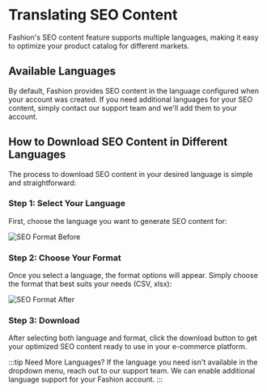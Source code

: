 # Translating SEO Content

Fashion's SEO content feature supports multiple languages, making it easy to optimize your product catalog for different markets.

## Available Languages

By default, Fashion provides SEO content in the language configured when your account was created. If you need additional languages for your SEO content, simply contact our support team and we'll add them to your account.

## How to Download SEO Content in Different Languages

The process to download SEO content in your desired language is simple and straightforward:

### Step 1: Select Your Language

First, choose the language you want to generate SEO content for:

![SEO Format Before](/img/seo-format-before.png)

### Step 2: Choose Your Format

Once you select a language, the format options will appear. Simply choose the format that best suits your needs (CSV, xlsx):

![SEO Format After](/img/seo-format-after.png)

### Step 3: Download

After selecting both language and format, click the download button to get your optimized SEO content ready to use in your e-commerce platform.

:::tip Need More Languages?
If the language you need isn't available in the dropdown menu, reach out to our support team. We can enable additional language support for your Fashion account.
:::